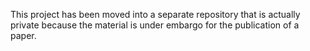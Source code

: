 This project has been moved into a separate repository that is actually private because the material is under embargo for the publication of a paper.
